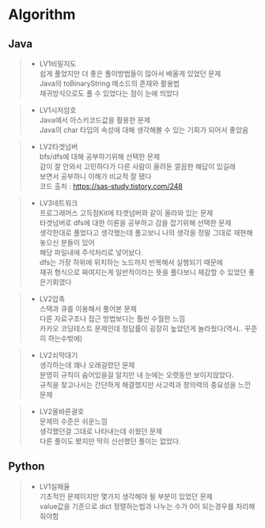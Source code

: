# Algorithm

## Java<br>
> * LV1비밀지도<br>
> 쉽게 풀었지만 더 좋은 풀이방법들이 많아서 배울게 있었던 문제<br>
> Java의 toBinaryString 메소드의 존재와 활용법<br>
> 재귀방식으로도 풀 수 있었다는 점이 눈에 띄었다<br>

> * LV1시저암호<br>
> Java에서 아스키코드값을 활용한 문제<br>
> Java의 char 타입의 속성에 대해 생각해볼 수 있는 기회가 되어서 좋았음<br>

> * LV2타겟넘버<br>
> bfs/dfs에 대해 공부하기위해 선택한 문제<br>
> 감이 잘 안와서 고민하다가 다른 사람이 올려둔 깔끔한 해답이 있길래<br>
> 보면서 공부하니 이해가 비교적 잘 됐다<br>
> 코드 출처 : https://sas-study.tistory.com/248

> * LV3네트워크<br>
> 프로그래머스 고득점Kit에 타겟넘버와 같이 올라와 있는 문제<br>
> 타겟넘버로 dfs에 대한 이론을 공부하고 감을 잡기위해 선택한 문제<br>
> 생각한대로 풀었다고 생각했는데 풀고보니 나의 생각을 정말 그대로 재현해놓으신 분들이 있어<br>
> 해당 파일내에 주석처리로 넣어놨다.<br>
> dfs는 가장 하위에 위치하는 노드까지 반복해서 실행되기 때문에<br>
> 재귀 형식으로 짜여지는게 일반적이라는 뜻을 풀다보니 체감할 수 있었던 좋은기회였다<br>

> * LV2압축<br>
> 스택과 큐를 이용해서 풀어본 문제<br>
> 다른 자료구조나 접근 방법보다는 훨씬 수월한 느낌<br>
> 카카오 코딩테스트 문제인데 정답률이 굉장히 높았던게 놀라웠다(역시.. 꾸준히 하는수밖에)<br>

> * LV2쇠막대기<br>
> 생각하는데 꽤나 오래걸렸던 문제<br>
> 분명히 규칙이 숨어있을걸 알지만 내 눈에는 오랫동안 보이지않았다.<br>
> 규칙을 찾고나서는 간단하게 해결했지만 사고력과 창의력의 중요성을 느낀 문제<br>

> * LV2올바른괄호<br>
> 문제의 수준은 쉬운느낌<br>
> 생각했던걸 그대로 나타내는데 쉬웠던 문제<br>
> 다른 풀이도 봤지만 딱히 신선했던 풀이는 없었다.<br>


## Python <br>
> * LV1실패율<br>
> 기초적인 문제이지만 몇가지 생각해야 될 부분이 있었던 문제<br>
> value값을 기준으로 dict 정렬하는법과 나누는 수가 0이 되는경우를 처리해줘야함

